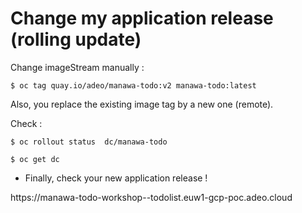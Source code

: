 # Change my application release (rolling update)


Change imageStream manually :

```
$ oc tag quay.io/adeo/manawa-todo:v2 manawa-todo:latest
```

Also, you replace the existing image tag by a new one (remote).


Check :

```
$ oc rollout status  dc/manawa-todo
```

```
$ oc get dc
```

* Finally, check your new application release !

https://manawa-todo-workshop-<LDAP>-todolist.euw1-gcp-poc.adeo.cloud



